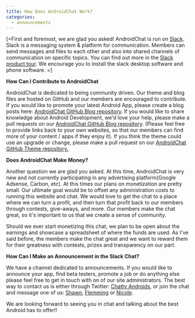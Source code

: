 ```yaml
---
title: How Does AndroidChat Work?
categories:
  - announcements
---
```

<p>[=First and foremost, we are glad you asked! AndroidChat is run on <a href="https://slack.com" target="_blank">Slack</a>. Slack is a messaging system &amp; platform for communication. Members can send messages and files to each other and also into shared channels of communication on specific topics. You can find out more in the <a href="https://slack.com/is" target="_blank">Slack product tour</a>. We encourage you to install the slack desktop software and phone software. =]</p><p><b>How Can I Contribute to AndroidChat</b></p><p>AndroidChat is dedicated to being community driven. Our theme and blog files are hosted on GitHub and our members are encouraged to contribute. If you would like to promote your latest Android App, please create a blog posts here: <a href="https://github.com/androidchat/blog" target="_blank">AndroidChat GitHub Blog repository</a>. If you would like to share knowledge about Android Development, we'd love your help, please make a pull requests on our <a href="https://github.com/androidchat/blog" target="_blank">AndroidChat GitHub Blog repository</a>. (Please feel free to provide links back to your own websites, so that our members can find more of your content / apps if they enjoy it). If you think the theme could use an upgrade or change, please make a pull request on our <a href="https://github.com/androidchat/theme" target="_blank">AndroidChat GitHub Theme repository.</a> </p><p><strong>Does AndroidChat Make Money?</strong></p><p>Another question we are glad you asked. At this time, AndroidChat is very new and not currently participating in any advertising platform(Google Adsense, Carbon, etc). At this times our plans on monetization are pretty small. Our ultimate goal would be to offset any administration costs to running this website and chat. We would love to get the chat to a place where we can turn a profit, and then turn that profit back to our members through contests, give-aways, and more. Our members make the chat great, so it's important to us that we create a sense of community. </p><p>Should we ever start monetizing this chat, we plan to be open about the earnings and showcase a spreadsheet of where the funds are used. As I've said before, the members make the chat great and we want to reward them for their greatness with contests, prizes and transparency on our part. </p><p><b>How Can I Make an Announcement in the Slack Chat?</b></p><p>We have a channel dedicated to announcements. If you would like to announce your app, find beta testers, promote a job or do anything else please feel free to get in touch with on of our site administrators. The best way to contact us is either through Twitter: <a href="https://twitter.com/chattyandroids" target="_blank">Chatty Androids</a>, or join the chat and message one of us: <a href="https://androidchat.slack.com/team/smayzes/">Shawn</a>, <a href="https://androidchat.slack.com/team/flm/">Flemming</a> or <a href="https://androidchat.slack.com/team/nicholeous/">Nicole</a>. </p><p>We are looking forward to seeing you in chat and talking about the best Android has to offer!!</p>